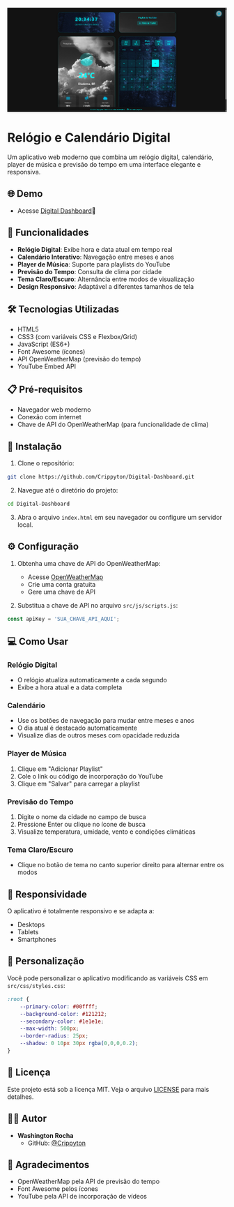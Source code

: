 ![Painel](/src/img/DigitalDashboard.png)

# Relógio e Calendário Digital

Um aplicativo web moderno que combina um relógio digital, calendário, player de música e previsão do tempo em uma interface elegante e responsiva.

## 🌐 Demo

 - Acesse [Digital Dashboard](https://digitaldashboard.netlify.app/)🔗

## 🚀 Funcionalidades

- **Relógio Digital**: Exibe hora e data atual em tempo real
- **Calendário Interativo**: Navegação entre meses e anos
- **Player de Música**: Suporte para playlists do YouTube
- **Previsão do Tempo**: Consulta de clima por cidade
- **Tema Claro/Escuro**: Alternância entre modos de visualização
- **Design Responsivo**: Adaptável a diferentes tamanhos de tela

## 🛠️ Tecnologias Utilizadas

- HTML5
- CSS3 (com variáveis CSS e Flexbox/Grid)
- JavaScript (ES6+)
- Font Awesome (ícones)
- API OpenWeatherMap (previsão do tempo)
- YouTube Embed API

## 📋 Pré-requisitos

- Navegador web moderno
- Conexão com internet
- Chave de API do OpenWeatherMap (para funcionalidade de clima)

## 🔧 Instalação

1. Clone o repositório:
```bash
git clone https://github.com/Crippyton/Digital-Dashboard.git
```

2. Navegue até o diretório do projeto:
```bash
cd Digital-Dashboard
```

3. Abra o arquivo `index.html` em seu navegador ou configure um servidor local.

## ⚙️ Configuração

1. Obtenha uma chave de API do OpenWeatherMap:
   - Acesse [OpenWeatherMap](https://openweathermap.org/api)
   - Crie uma conta gratuita
   - Gere uma chave de API

2. Substitua a chave de API no arquivo `src/js/scripts.js`:
```javascript
const apiKey = 'SUA_CHAVE_API_AQUI';
```

## 💻 Como Usar

### Relógio Digital
- O relógio atualiza automaticamente a cada segundo
- Exibe a hora atual e a data completa

### Calendário
- Use os botões de navegação para mudar entre meses e anos
- O dia atual é destacado automaticamente
- Visualize dias de outros meses com opacidade reduzida

### Player de Música
1. Clique em "Adicionar Playlist"
2. Cole o link ou código de incorporação do YouTube
3. Clique em "Salvar" para carregar a playlist

### Previsão do Tempo
1. Digite o nome da cidade no campo de busca
2. Pressione Enter ou clique no ícone de busca
3. Visualize temperatura, umidade, vento e condições climáticas

### Tema Claro/Escuro
- Clique no botão de tema no canto superior direito para alternar entre os modos

## 📱 Responsividade

O aplicativo é totalmente responsivo e se adapta a:
- Desktops
- Tablets
- Smartphones

## 🎨 Personalização

Você pode personalizar o aplicativo modificando as variáveis CSS em `src/css/styles.css`:
```css
:root {
    --primary-color: #00ffff;
    --background-color: #121212;
    --secondary-color: #1e1e1e;
    --max-width: 500px;
    --border-radius: 25px;
    --shadow: 0 10px 30px rgba(0,0,0,0.2);
}
```

## 📄 Licença

Este projeto está sob a licença MIT. Veja o arquivo [LICENSE](LICENSE) para mais detalhes.

## 👨‍💻 Autor

- **Washington Rocha**
  - GitHub: [@Crippyton](https://github.com/Crippyton)

## 🙏 Agradecimentos

- OpenWeatherMap pela API de previsão do tempo
- Font Awesome pelos ícones
- YouTube pela API de incorporação de vídeos 
